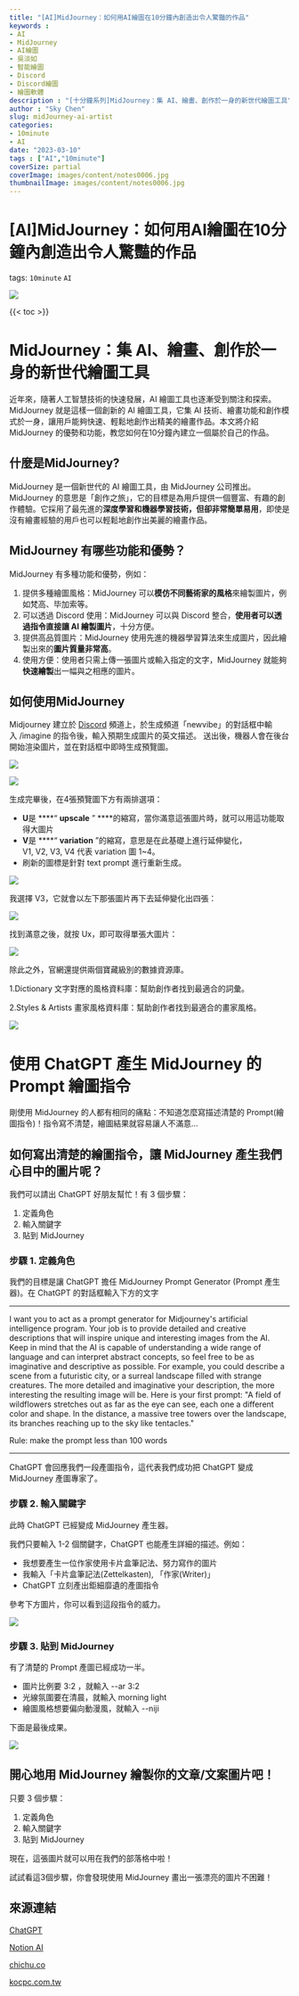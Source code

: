 ```yaml
---
title: "[AI]MidJourney：如何用AI繪圖在10分鐘內創造出令人驚豔的作品"
keywords :
- AI
- MidJourney
- AI繪圖
- 吳淡如
- 智能繪圖
- Discord
- Discord繪圖
- 繪圖軟體
description : "[十分鐘系列]MidJourney：集 AI、繪畫、創作於一身的新世代繪圖工具"
author : "Sky Chen"
slug: midJourney-ai-artist
categories:
- 10minute
- AI
date: "2023-03-10"
tags : ["AI","10minute"]
coverSize: partial
coverImage: images/content/notes0006.jpg
thumbnailImage: images/content/notes0006.jpg
---
```

<!--more-->

# [AI]MidJourney：如何用AI繪圖在10分鐘內創造出令人驚豔的作品
tags: `10minute` `AI` 

![]( /images/content/20230310006.png)

{{< toc >}}

# MidJourney：集 AI、繪畫、創作於一身的新世代繪圖工具

近年來，隨著人工智慧技術的快速發展，AI 繪圖工具也逐漸受到關注和探索。MidJourney 就是這樣一個創新的 AI 繪圖工具，它集 AI 技術、繪畫功能和創作模式於一身，讓用戶能夠快速、輕鬆地創作出精美的繪畫作品。本文將介紹 MidJourney 的優勢和功能，教您如何在10分鐘內建立一個屬於自己的作品。

## 什麼是MidJourney?

MidJourney 是一個新世代的 AI 繪圖工具，由 MidJourney 公司推出。MidJourney 的意思是「創作之旅」，它的目標是為用戶提供一個豐富、有趣的創作體驗。它採用了最先進的**深度學習和機器學習技術，但卻非常簡單易用**，即使是沒有繪畫經驗的用戶也可以輕鬆地創作出美麗的繪畫作品。

## MidJourney 有哪些功能和優勢？

MidJourney 有多種功能和優勢，例如：

1. 提供多種繪圖風格：MidJourney 可以**模仿不同藝術家的風格**來繪製圖片，例如梵高、毕加索等。
2. 可以透過 Discord 使用：MidJourney 可以與 Discord 整合，**使用者可以透過指令直接讓 AI 繪製圖片**，十分方便。
3. 提供高品質圖片：MidJourney 使用先進的機器學習算法來生成圖片，因此繪製出來的**圖片質量非常高**。
4. 使用方便：使用者只需上傳一張圖片或輸入指定的文字，MidJourney 就能夠**快速繪製**出一幅與之相應的圖片。

## 如何使用MidJourney

Midjourney 建立於 [Discord](https://discord.com/) 頻道上，於生成頻道「newvibe」的對話框中輸入 /imagine 的指令後，輸入預期生成圖片的英文描述。 送出後，機器人會在後台開始渲染圖片，並在對話框中即時生成預覽圖。

![]( /images/content/20230310001.png)


![]( /images/content/20230310002.png)

生成完畢後，在4張預覽圖下方有兩排選項：

- **U**是 ****“ **upscale** ” ****的縮寫，當你滿意這張圖片時，就可以用這功能取得大圖片
- **V**是 ****“ **variation** ”的縮寫，意思是在此基礎上進行延伸變化，V1, V2, V3, V4 代表 variation 圖 1~4。
- 刷新的圖標是針對 text prompt 進行重新生成。

![]( /images/content/20230310003.png)

我選擇 V3，它就會以左下那張圖片再下去延伸變化出四張：

![]( /images/content/20230310004.png)

找到滿意之後，就按 Ux，即可取得單張大圖片：

![]( /images/content/20230310005.png)

除此之外，官網還提供兩個寶藏級別的數據資源庫。

1.Dictionary 文字對應的風格資料庫：幫助創作者找到最適合的詞彙。

2.Styles & Artists 畫家風格資料庫：幫助創作者找到最適合的畫家風格。

![]( /images/content/20230310009.png)

# 使****用 ChatGPT 產生 MidJourney 的 Prompt 繪圖指令****

剛使用 MidJourney 的人都有相同的痛點：不知道怎麼寫描述清楚的 Prompt(繪圖指令)！指令寫不清楚，繪圖結果就容易讓人不滿意…

## 如何寫出清楚的繪圖指令，讓 MidJourney 產生我們心目中的圖片呢？

我們可以請出 ChatGPT 好朋友幫忙！有 3 個步驟：

1. 定義角色
2. 輸入關鍵字
3. 貼到 MidJourney

### 步驟 1. 定義角色

我們的目標是讓 ChatGPT 擔任 MidJourney Prompt Generator (Prompt 產生器)。在 ChatGPT 的對話框輸入下方的文字

---

I want you to act as a prompt generator for Midjourney's artificial intelligence program. Your job is to provide detailed and creative descriptions that will inspire unique and interesting images from the AI. Keep in mind that the AI is capable of understanding a wide range of language and can interpret abstract concepts, so feel free to be as imaginative and descriptive as possible. For example, you could describe a scene from a futuristic city, or a surreal landscape filled with strange creatures. The more detailed and imaginative your description, the more interesting the resulting image will be. Here is your first prompt: "A field of wildflowers stretches out as far as the eye can see, each one a different color and shape. In the distance, a massive tree towers over the landscape, its branches reaching up to the sky like tentacles."

Rule: make the prompt less than 100 words

---

ChatGPT 會回應我們一段產圖指令，這代表我們成功把 ChatGPT 變成 MidJourney 產圖專家了。

### 步驟 2. 輸入關鍵字

此時 ChatGPT 已經變成 MidJourney 產生器。

我們只要輸入 1-2 個關鍵字，ChatGPT 也能產生詳細的描述。例如：

- 我想要產生一位作家使用卡片盒筆記法、努力寫作的圖片
- 我輸入「卡片盒筆記法(Zettelkasten), 「作家(Writer)」
- ChatGPT 立刻產出鉅細靡遺的產圖指令

參考下方圖片，你可以看到這段指令的威力。

![]( /images/content/20230310007.png)

### 步驟 3. 貼到 MidJourney

有了清楚的 Prompt 產圖已經成功一半。

- 圖片比例要 3:2 ，就輸入 --ar 3:2
- 光線氛圍要在清晨，就輸入 morning light
- 繪圖風格想要偏向動漫風，就輸入 --niji

下面是最後成果。

![]( /images/content/20230310008.png)

## 開心地用 MidJourney 繪製你的文章/文案圖片吧！

只要 3 個步驟：

1. 定義角色
2. 輸入關鍵字
3. 貼到 MidJourney

現在，這張圖片就可以用在我們的部落格中啦！

試試看這3個步驟，你會發現使用 MidJourney 畫出一張漂亮的圖片不困難！

## 來源連結

[ChatGPT](https://openai.com/blog/chatgpt/)

[Notion AI](https://www.notion.so/product/ai)

[chichu.co](https://blog.chichu.co/3-steps-for-creators-to-use-chatgpt-generate-midjourney-prompt/)

[kocpc.com.tw](https://www.kocpc.com.tw/archives/453331)